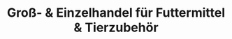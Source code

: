 ---
title: "Groß- & Einzelhandel für Futtermittel & Tierzubehör"
url: /kalbsrieth/gross-und-einzelhandel-fuer-futtermittel-und-tierzubehoer/
shop: Garten-Center
---